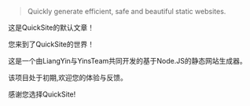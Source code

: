> Quickly generate efficient, safe and beautiful static websites.

这是QuickSite的默认文章！

您来到了QuickSite的世界！

这是一个由LiangYin与YinsTeam共同开发的基于Node.JS的静态网站生成器。

该项目处于初期,欢迎您的体验与反馈。

感谢您选择QuickSite!
